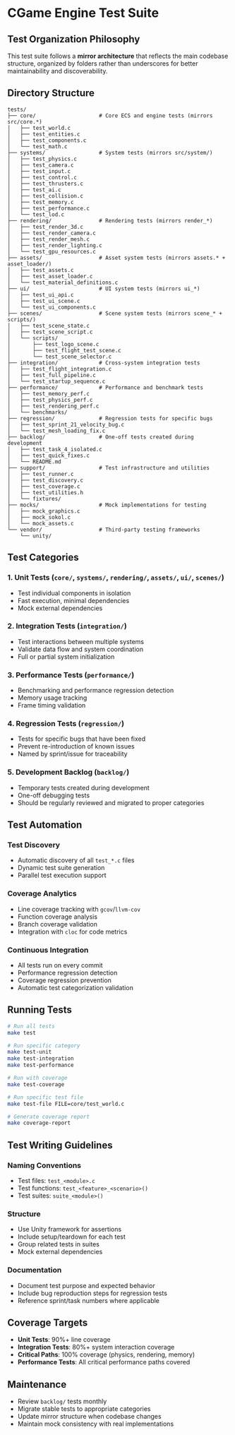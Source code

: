 # CGame Engine Test Suite

## Test Organization Philosophy

This test suite follows a **mirror architecture** that reflects the main codebase structure, organized by folders rather than underscores for better maintainability and discoverability.

## Directory Structure

```
tests/
├── core/                    # Core ECS and engine tests (mirrors src/core.*)
│   ├── test_world.c
│   ├── test_entities.c
│   ├── test_components.c
│   └── test_math.c
├── systems/                 # System tests (mirrors src/system/)
│   ├── test_physics.c
│   ├── test_camera.c
│   ├── test_input.c
│   ├── test_control.c
│   ├── test_thrusters.c
│   ├── test_ai.c
│   ├── test_collision.c
│   ├── test_memory.c
│   ├── test_performance.c
│   └── test_lod.c
├── rendering/               # Rendering tests (mirrors render_*)
│   ├── test_render_3d.c
│   ├── test_render_camera.c
│   ├── test_render_mesh.c
│   ├── test_render_lighting.c
│   └── test_gpu_resources.c
├── assets/                  # Asset system tests (mirrors assets.* + asset_loader/)
│   ├── test_assets.c
│   ├── test_asset_loader.c
│   └── test_material_definitions.c
├── ui/                      # UI system tests (mirrors ui_*)
│   ├── test_ui_api.c
│   ├── test_ui_scene.c
│   └── test_ui_components.c
├── scenes/                  # Scene system tests (mirrors scene_* + scripts/)
│   ├── test_scene_state.c
│   ├── test_scene_script.c
│   └── scripts/
│       ├── test_logo_scene.c
│       ├── test_flight_test_scene.c
│       └── test_scene_selector.c
├── integration/             # Cross-system integration tests
│   ├── test_flight_integration.c
│   ├── test_full_pipeline.c
│   └── test_startup_sequence.c
├── performance/             # Performance and benchmark tests
│   ├── test_memory_perf.c
│   ├── test_physics_perf.c
│   ├── test_rendering_perf.c
│   └── benchmarks/
├── regression/              # Regression tests for specific bugs
│   ├── test_sprint_21_velocity_bug.c
│   └── test_mesh_loading_fix.c
├── backlog/                 # One-off tests created during development
│   ├── test_task_4_isolated.c
│   ├── test_quick_fixes.c
│   └── README.md
├── support/                 # Test infrastructure and utilities
│   ├── test_runner.c
│   ├── test_discovery.c
│   ├── test_coverage.c
│   ├── test_utilities.h
│   └── fixtures/
├── mocks/                   # Mock implementations for testing
│   ├── mock_graphics.c
│   ├── mock_sokol.c
│   └── mock_assets.c
└── vendor/                  # Third-party testing frameworks
    └── unity/
```

## Test Categories

### 1. **Unit Tests** (`core/`, `systems/`, `rendering/`, `assets/`, `ui/`, `scenes/`)
- Test individual components in isolation
- Fast execution, minimal dependencies
- Mock external dependencies

### 2. **Integration Tests** (`integration/`)
- Test interactions between multiple systems
- Validate data flow and system coordination
- Full or partial system initialization

### 3. **Performance Tests** (`performance/`)
- Benchmarking and performance regression detection
- Memory usage tracking
- Frame timing validation

### 4. **Regression Tests** (`regression/`)
- Tests for specific bugs that have been fixed
- Prevent re-introduction of known issues
- Named by sprint/issue for traceability

### 5. **Development Backlog** (`backlog/`)
- Temporary tests created during development
- One-off debugging tests
- Should be regularly reviewed and migrated to proper categories

## Test Automation

### Test Discovery
- Automatic discovery of all `test_*.c` files
- Dynamic test suite generation
- Parallel test execution support

### Coverage Analytics
- Line coverage tracking with `gcov`/`llvm-cov`
- Function coverage analysis
- Branch coverage validation
- Integration with `cloc` for code metrics

### Continuous Integration
- All tests run on every commit
- Performance regression detection
- Coverage regression prevention
- Automatic test categorization validation

## Running Tests

```bash
# Run all tests
make test

# Run specific category
make test-unit
make test-integration  
make test-performance

# Run with coverage
make test-coverage

# Run specific test file
make test-file FILE=core/test_world.c

# Generate coverage report
make coverage-report
```

## Test Writing Guidelines

### Naming Conventions
- Test files: `test_<module>.c`
- Test functions: `test_<feature>_<scenario>()`
- Test suites: `suite_<module>()`

### Structure
- Use Unity framework for assertions
- Include setup/teardown for each test
- Group related tests in suites
- Mock external dependencies

### Documentation
- Document test purpose and expected behavior
- Include bug reproduction steps for regression tests
- Reference sprint/task numbers where applicable

## Coverage Targets

- **Unit Tests**: 90%+ line coverage
- **Integration Tests**: 80%+ system interaction coverage
- **Critical Paths**: 100% coverage (physics, rendering, memory)
- **Performance Tests**: All critical performance paths covered

## Maintenance

- Review `backlog/` tests monthly
- Migrate stable tests to appropriate categories
- Update mirror structure when codebase changes
- Maintain mock consistency with real implementations
